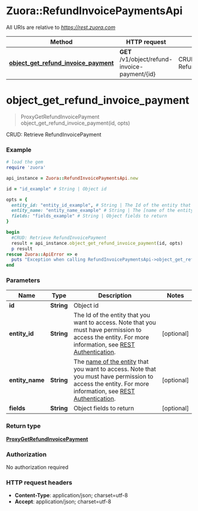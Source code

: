 # Zuora::RefundInvoicePaymentsApi

All URIs are relative to *https://rest.zuora.com*

Method | HTTP request | Description
------------- | ------------- | -------------
[**object_get_refund_invoice_payment**](RefundInvoicePaymentsApi.md#object_get_refund_invoice_payment) | **GET** /v1/object/refund-invoice-payment/{id} | CRUD: Retrieve RefundInvoicePayment


# **object_get_refund_invoice_payment**
> ProxyGetRefundInvoicePayment object_get_refund_invoice_payment(id, opts)

CRUD: Retrieve RefundInvoicePayment



### Example
```ruby
# load the gem
require 'zuora'

api_instance = Zuora::RefundInvoicePaymentsApi.new

id = "id_example" # String | Object id

opts = { 
  entity_id: "entity_id_example", # String | The Id of the entity that you want to access. Note that you must have permission to access the entity. For more information, see [REST Authentication](https://www.zuora.com/developer/api-reference/#section/Authentication/Entity-Id-and-Entity-Name).
  entity_name: "entity_name_example" # String | The [name of the entity](https://knowledgecenter.zuora.com/BB_Introducing_Z_Business/Multi-entity/B_Introduction_to_Entity_and_Entity_Hierarchy#Name_and_Display_Name) that you want to access. Note that you must have permission to access the entity. For more information, see [REST Authentication](https://www.zuora.com/developer/api-reference/#section/Authentication/Entity-Id-and-Entity-Name).
  fields: "fields_example" # String | Object fields to return
}

begin
  #CRUD: Retrieve RefundInvoicePayment
  result = api_instance.object_get_refund_invoice_payment(id, opts)
  p result
rescue Zuora::ApiError => e
  puts "Exception when calling RefundInvoicePaymentsApi->object_get_refund_invoice_payment: #{e}"
end
```

### Parameters

Name | Type | Description  | Notes
------------- | ------------- | ------------- | -------------
 **id** | **String**| Object id | 
 **entity_id** | **String**| The Id of the entity that you want to access. Note that you must have permission to access the entity. For more information, see [REST Authentication](https://www.zuora.com/developer/api-reference/#section/Authentication/Entity-Id-and-Entity-Name). | [optional] 
 **entity_name** | **String**| The [name of the entity](https://knowledgecenter.zuora.com/BB_Introducing_Z_Business/Multi-entity/B_Introduction_to_Entity_and_Entity_Hierarchy#Name_and_Display_Name) that you want to access. Note that you must have permission to access the entity. For more information, see [REST Authentication](https://www.zuora.com/developer/api-reference/#section/Authentication/Entity-Id-and-Entity-Name). | [optional] 
 **fields** | **String**| Object fields to return | [optional] 

### Return type

[**ProxyGetRefundInvoicePayment**](ProxyGetRefundInvoicePayment.md)

### Authorization

No authorization required

### HTTP request headers

 - **Content-Type**: application/json; charset=utf-8
 - **Accept**: application/json; charset=utf-8



